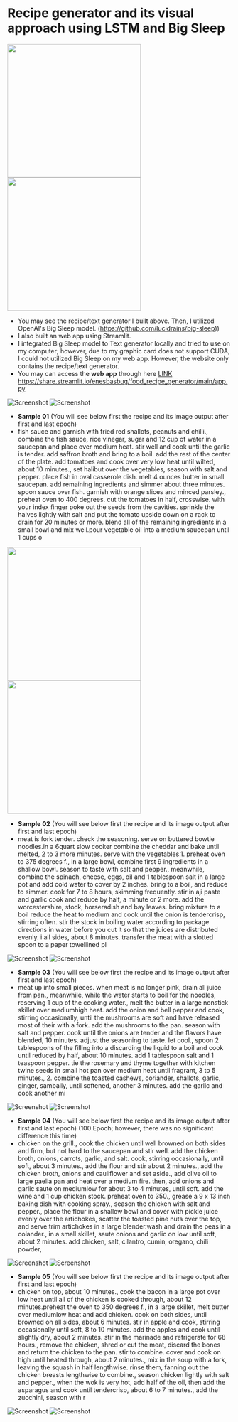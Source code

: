 




# Recipe generator and its visual approach using LSTM and Big Sleep

<img src="https://github.com/enesbasbug/Food_Recipe_Generator/blob/main/more_samples/fish.gif" width="300">

<!-- ![Alt Text](more_samples/fish.gif) -->
<img src="https://github.com/enesbasbug/Food_Recipe_Generator/blob/main/more_samples/meat.gif" width="300">

- You may see the recipe/text generator I built above. Then, I utilized OpenAI's Big Sleep model. (https://github.com/lucidrains/big-sleep))
- I also built an web app using Streamlit. 
- I integrated Big Sleep model to Text generator locally and tried to use on my computer; however, due to my graphic card does not support CUDA, I could not utilized Big Sleep on my web app. However, the website only contains the recipe/text generator. 
- You may can access the **web app** through here [LINK](https://share.streamlit.io/enesbasbug/food_recipe_generator/main/app.py) https://share.streamlit.io/enesbasbug/food_recipe_generator/main/app.py

![Screenshot](images/main_menu.png)
![Screenshot](images/meat_recipe.png)

- **Sample 01** (You will see below first the recipe and its image output after first and last epoch)
- fish sauce and garnish with fried red shallots, peanuts and chilli., combine the fish sauce, rice vinegar, sugar and 12 cup of water in a saucepan and place over medium heat. stir well and cook until the garlic is tender. add saffron broth and bring to a boil. add the rest of the center of the plate. add tomatoes and cook over very low heat until wilted, about 10 minutes., set halibut over the vegetables, season with salt and pepper. place fish in oval casserole dish. melt 4 ounces butter in small saucepan. add remaining ingredients and simmer about three minutes. spoon sauce over fish. garnish with orange slices and minced parsley., preheat oven to 400 degrees. cut the tomatoes in half, crosswise. with your index finger poke out the seeds from the cavities. sprinkle the halves lightly with salt and put the tomato upside down on a rack to drain for 20 minutes or more. blend all of the remaining ingredients in a small bowl and mix well.pour vegetable oil into a medium saucepan until 1 cups o

<img src="https://github.com/enesbasbug/Food_Recipe_Generator/blob/main/sample01/first.png" width="300">
<img src="https://github.com/enesbasbug/Food_Recipe_Generator/blob/main/sample01/last.png" width="300">


- **Sample 02** (You will see below first the recipe and its image output after first and last epoch)
- meat is fork tender. check the seasoning. serve on buttered bowtie noodles.in a 6quart slow cooker combine the cheddar and bake until melted, 2 to 3 more minutes. serve with the vegetables.1. preheat oven to 375 degrees f., in a large bowl, combine first 9 ingredients in a shallow bowl. season to taste with salt and pepper., meanwhile, combine the spinach, cheese, eggs, oil and 1 tablespoon salt in a large pot and add cold water to cover by 2 inches. bring to a boil, and reduce to simmer. cook for 7 to 8 hours, skimming frequently. stir in aji paste and garlic cook and reduce by half, a minute or 2 more. add the worcestershire, stock, horseradish and bay leaves. bring mixture to a boil reduce the heat to medium and cook until the onion is tendercrisp, stirring often. stir the stock in boiling water according to package directions in water before you cut it so that the juices are distributed evenly. i all sides, about 8 minutes. transfer the meat with a slotted spoon to a paper towellined pl

![Screenshot](more_samples/sample02/first.png)
![Screenshot](more_samples/sample02/last.png)

- **Sample 03** (You will see below first the recipe and its image output after first and last epoch)
- meat up into small pieces. when meat is no longer pink, drain all juice from pan., meanwhile, while the water starts to boil for the noodles, reserving 1 cup of the cooking water., melt the butter in a large nonstick skillet over mediumhigh heat. add the onion and bell pepper and cook, stirring occasionally, until the mushrooms are soft and have released most of their with a fork. add the mushrooms to the pan. season with salt and pepper. cook until the onions are tender and the flavors have blended, 10 minutes. adjust the seasoning to taste. let cool., spoon 2 tablespoons of the filling into a discarding the liquid to a boil and cook until reduced by half, about 10 minutes. add 1 tablespoon salt and 1 teaspoon pepper. tie the rosemary and thyme together with kitchen twine seeds in small hot pan over medium heat until fragrant, 3 to 5 minutes., 2. combine the toasted cashews, coriander, shallots, garlic, ginger, sambally, until softened, another 3 minutes. add the garlic and cook another mi

![Screenshot](more_samples/sample03/first.png)
![Screenshot](more_samples/sample03/last.png)

- **Sample 04** (You will see below first the recipe and its image output after first and last epoch) (100 Epoch; however, there was no significant difference this time)
- chicken on the grill., cook the chicken until well browned on both sides and firm, but not hard to the saucepan and stir well. add the chicken broth, onions, carrots, garlic, and salt. cook, stirring occasionally, until soft, about 3 minutes., add the flour and stir about 2 minutes., add the chicken broth, onions and cauliflower and set aside., add olive oil to large paella pan and heat over a medium fire. then, add onions and garlic saute on mediumlow for about 3 to 4 minutes, until soft. add the wine and 1 cup chicken stock. preheat oven to 350., grease a 9 x 13 inch baking dish with cooking spray., season the chicken with salt and pepper., place the flour in a shallow bowl and cover with pickle juice evenly over the artichokes, scatter the toasted pine nuts over the top, and serve.trim artichokes in a large blender.wash and drain the peas in a colander., in a small skillet, saute onions and garlic on low until soft, about 2 minutes. add chicken, salt, cilantro, cumin, oregano, chili powder,


![Screenshot](more_samples/sample04/first_1.png)
![Screenshot](more_samples/sample04/last_100.png)


- **Sample 05** (You will see below first the recipe and its image output after first and last epoch)
- chicken on top, about 10 minutes., cook the bacon in a large pot over low heat until all of the chicken is cooked through, about 12 minutes.preheat the oven to 350 degrees f., in a large skillet, melt butter over mediumlow heat and add chicken. cook on both sides, until browned on all sides, about 6 minutes. stir in apple and cook, stirring occasionally until soft, 8 to 10 minutes. add the apples and cook until slightly dry, about 2 minutes. stir in the marinade and refrigerate for 68 hours., remove the chicken, shred or cut the meat, discard the bones and return the chicken to the pan. stir to combine. cover and cook on high until heated through, about 2 minutes., mix in the soup with a fork, leaving the squash in half lengthwise. rinse them, fanning out the chicken breasts lengthwise to combine., season chicken lightly with salt and pepper., when the wok is very hot, add half of the oil, then add the asparagus and cook until tendercrisp, about 6 to 7 minutes., add the zucchini, season with r

![Screenshot](more_samples/sample05/first.png)
![Screenshot](more_samples/sample05/last.png)
